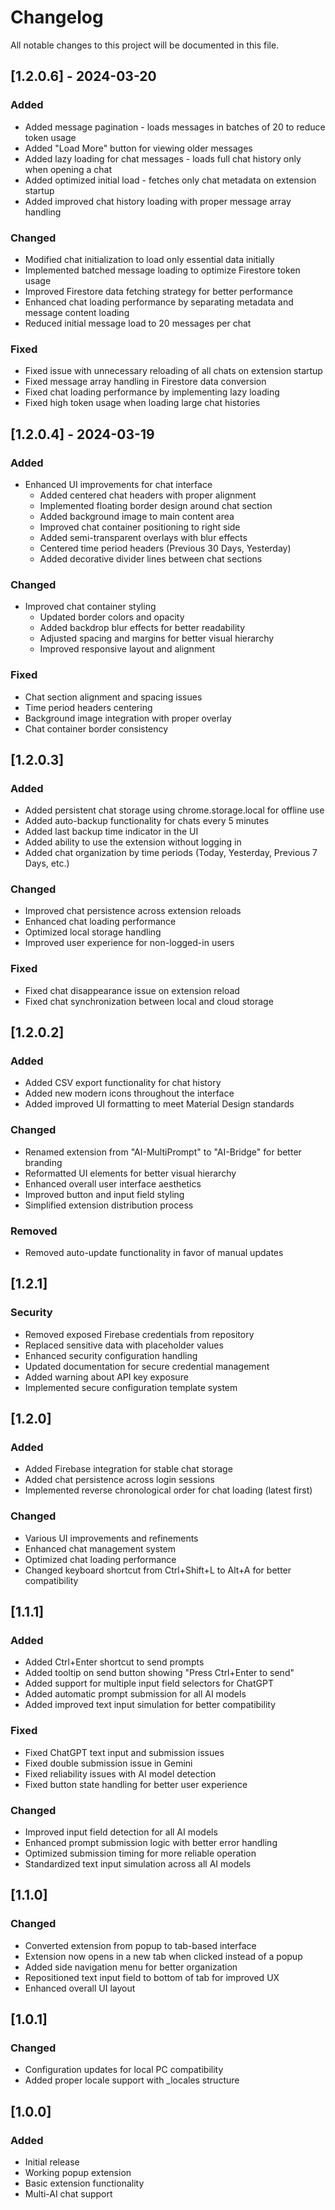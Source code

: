 # Changelog

All notable changes to this project will be documented in this file.

## [1.2.0.6] - 2024-03-20

### Added
- Added message pagination - loads messages in batches of 20 to reduce token usage
- Added "Load More" button for viewing older messages
- Added lazy loading for chat messages - loads full chat history only when opening a chat
- Added optimized initial load - fetches only chat metadata on extension startup
- Added improved chat history loading with proper message array handling

### Changed
- Modified chat initialization to load only essential data initially
- Implemented batched message loading to optimize Firestore token usage
- Improved Firestore data fetching strategy for better performance
- Enhanced chat loading performance by separating metadata and message content loading
- Reduced initial message load to 20 messages per chat

### Fixed
- Fixed issue with unnecessary reloading of all chats on extension startup
- Fixed message array handling in Firestore data conversion
- Fixed chat loading performance by implementing lazy loading
- Fixed high token usage when loading large chat histories

## [1.2.0.4] - 2024-03-19

### Added
- Enhanced UI improvements for chat interface
  - Added centered chat headers with proper alignment
  - Implemented floating border design around chat section
  - Added background image to main content area
  - Improved chat container positioning to right side
  - Added semi-transparent overlays with blur effects
  - Centered time period headers (Previous 30 Days, Yesterday)
  - Added decorative divider lines between chat sections

### Changed
- Improved chat container styling
  - Updated border colors and opacity
  - Added backdrop blur effects for better readability
  - Adjusted spacing and margins for better visual hierarchy
  - Improved responsive layout and alignment

### Fixed
- Chat section alignment and spacing issues
- Time period headers centering
- Background image integration with proper overlay
- Chat container border consistency

## [1.2.0.3]

### Added
- Added persistent chat storage using chrome.storage.local for offline use
- Added auto-backup functionality for chats every 5 minutes
- Added last backup time indicator in the UI
- Added ability to use the extension without logging in
- Added chat organization by time periods (Today, Yesterday, Previous 7 Days, etc.)

### Changed
- Improved chat persistence across extension reloads
- Enhanced chat loading performance
- Optimized local storage handling
- Improved user experience for non-logged-in users

### Fixed
- Fixed chat disappearance issue on extension reload
- Fixed chat synchronization between local and cloud storage

## [1.2.0.2]

### Added
- Added CSV export functionality for chat history
- Added new modern icons throughout the interface
- Added improved UI formatting to meet Material Design standards

### Changed
- Renamed extension from "AI-MultiPrompt" to "AI-Bridge" for better branding
- Reformatted UI elements for better visual hierarchy
- Enhanced overall user interface aesthetics
- Improved button and input field styling
- Simplified extension distribution process

### Removed
- Removed auto-update functionality in favor of manual updates

## [1.2.1]

### Security
- Removed exposed Firebase credentials from repository
- Replaced sensitive data with placeholder values
- Enhanced security configuration handling
- Updated documentation for secure credential management
- Added warning about API key exposure
- Implemented secure configuration template system

## [1.2.0]

### Added
- Added Firebase integration for stable chat storage
- Added chat persistence across login sessions
- Implemented reverse chronological order for chat loading (latest first)

### Changed
- Various UI improvements and refinements
- Enhanced chat management system
- Optimized chat loading performance
- Changed keyboard shortcut from Ctrl+Shift+L to Alt+A for better compatibility

## [1.1.1]

### Added
- Added Ctrl+Enter shortcut to send prompts
- Added tooltip on send button showing "Press Ctrl+Enter to send"
- Added support for multiple input field selectors for ChatGPT
- Added automatic prompt submission for all AI models
- Added improved text input simulation for better compatibility

### Fixed
- Fixed ChatGPT text input and submission issues
- Fixed double submission issue in Gemini
- Fixed reliability issues with AI model detection
- Fixed button state handling for better user experience

### Changed
- Improved input field detection for all AI models
- Enhanced prompt submission logic with better error handling
- Optimized submission timing for more reliable operation
- Standardized text input simulation across all AI models

## [1.1.0]

### Changed
- Converted extension from popup to tab-based interface
- Extension now opens in a new tab when clicked instead of a popup
- Added side navigation menu for better organization
- Repositioned text input field to bottom of tab for improved UX
- Enhanced overall UI layout

## [1.0.1]

### Changed
- Configuration updates for local PC compatibility
- Added proper locale support with _locales structure

## [1.0.0]

### Added
- Initial release
- Working popup extension
- Basic extension functionality
- Multi-AI chat support